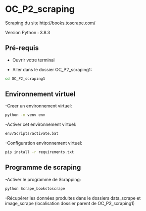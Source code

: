 # OC_P2_scraping
Scraping du site http://books.toscrape.com/

Version Python : 3.8.3

## Pré-requis

- Ouvrir votre terminal

- Aller dans le dossier OC_P2_scraping1:
```bash
cd OC_P2_scraping1
```

## Environnement virtuel 

-Creer un environnement virtuel:
```bash
python -m venv env
```

-Activer cet environnement virtuel:
```bash
env/Scripts/activate.bat
```

-Configuration environnement virtuel:
```bash
pip install -r requirements.txt
```

## Programme de scraping 

-Activer le programme de Scrapping:
```bash
python Scrape_bookstoscrape
```

-Récupérer les données produites dans le dossiers data_scrape et image_scrape 
(localisation dossier parent de OC_P2_scraping1)  
